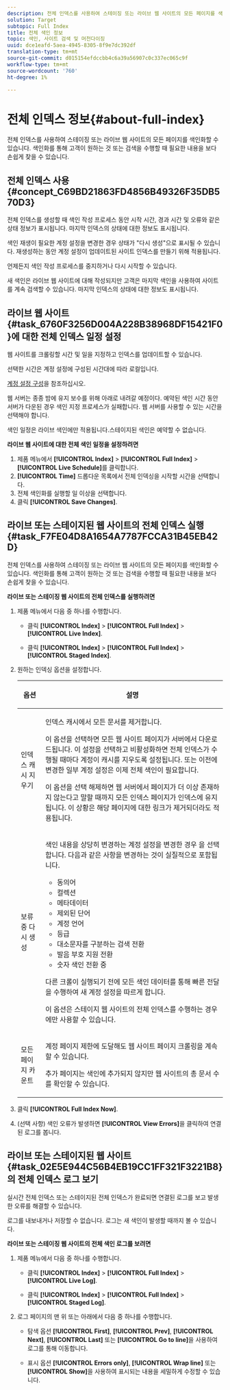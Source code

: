 ```yaml
---
description: 전체 인덱스를 사용하여 스테이징 또는 라이브 웹 사이트의 모든 페이지를 색인화할 수 있습니다. 색인화를 통해 고객이 원하는 것 또는 검색을 수행할 때 필요한 내용을 보다 손쉽게 찾을 수 있습니다.
solution: Target
subtopic: Full Index
title: 전체 색인 정보
topic: 색인, 사이트 검색 및 머천다이징
uuid: dce1eafd-5aea-4945-8305-8f9e7dc392df
translation-type: tm+mt
source-git-commit: d015154efdccbb4c6a39a56907c0c337ec065c9f
workflow-type: tm+mt
source-wordcount: '760'
ht-degree: 1%

---
```



# 전체 인덱스 정보{#about-full-index}

전체 인덱스를 사용하여 스테이징 또는 라이브 웹 사이트의 모든 페이지를 색인화할 수 있습니다. 색인화를 통해 고객이 원하는 것 또는 검색을 수행할 때 필요한 내용을 보다 손쉽게 찾을 수 있습니다.

## 전체 인덱스 사용 {#concept_C69BD21863FD4856B49326F35DB570D3}

전체 인덱스를 생성할 때 색인 작성 프로세스 동안 시작 시간, 경과 시간 및 오류와 같은 상태 정보가 표시됩니다. 마지막 인덱스의 상태에 대한 정보도 표시됩니다.

색인 재생이 필요한 계정 설정을 변경한 경우 상태가 &quot;다시 생성&quot;으로 표시될 수 있습니다. 재생성하는 동안 계정 설정이 업데이트된 사이트 인덱스를 만들기 위해 적용됩니다.

언제든지 색인 작성 프로세스를 중지하거나 다시 시작할 수 있습니다.

새 색인은 라이브 웹 사이트에 대해 작성되지만 고객은 마지막 색인을 사용하여 사이트를 계속 검색할 수 있습니다. 마지막 인덱스의 상태에 대한 정보도 표시됩니다.

## 라이브 웹 사이트 {#task_6760F3256D004A228B38968DF15421F0}에 대한 전체 인덱스 일정 설정

웹 사이트를 크롤링할 시간 및 일을 지정하고 인덱스를 업데이트할 수 있습니다.

선택한 시간은 계정 설정에 구성된 시간대에 따라 로컬입니다.

[계정 설정 구성](../c-about-settings-menu/c-about-account-options-menu.md#task_80A38D0C8E4F453395BD67B81E4B45D9)을 참조하십시오.

웹 서버는 종종 밤에 유지 보수를 위해 아래로 내려갈 예정이다. 예약된 색인 시간 동안 서버가 다운된 경우 색인 지정 프로세스가 실패합니다. 웹 서버를 사용할 수 있는 시간을 선택해야 합니다.

색인 일정은 라이브 색인에만 적용됩니다.스테이지된 색인은 예약할 수 없습니다.

**라이브 웹 사이트에 대한 전체 색인 일정을 설정하려면**

1. 제품 메뉴에서 **[!UICONTROL Index]** > **[!UICONTROL Full Index]** > **[!UICONTROL Live Schedule]**&#x200B;를 클릭합니다.
1. **[!UICONTROL Time]** 드롭다운 목록에서 전체 인덱싱을 시작할 시간을 선택합니다.
1. 전체 색인화를 실행할 일 이상을 선택합니다.
1. 클릭 **[!UICONTROL Save Changes]**.

## 라이브 또는 스테이지된 웹 사이트의 전체 인덱스 실행 {#task_F7FE04D8A1654A7787FCCA31B45EB42D}

전체 인덱스를 사용하여 스테이징 또는 라이브 웹 사이트의 모든 페이지를 색인화할 수 있습니다. 색인화를 통해 고객이 원하는 것 또는 검색을 수행할 때 필요한 내용을 보다 손쉽게 찾을 수 있습니다.

**라이브 또는 스테이징 웹 사이트의 전체 인덱스를 실행하려면**

1. 제품 메뉴에서 다음 중 하나를 수행합니다.

   * 클릭 **[!UICONTROL Index]** > **[!UICONTROL Full Index]** > **[!UICONTROL Live Index]**.

   * 클릭 **[!UICONTROL Index]** > **[!UICONTROL Full Index]** > **[!UICONTROL Staged Index]**.

1. 원하는 인덱싱 옵션을 설정합니다.

   <table> 
    <thead> 
    <tr> 
    <th colname="col1" class="entry"> <p>옵션 </p> </th> 
    <th colname="col2" class="entry"> <p>설명 </p> </th> 
    </tr> 
    </thead>
    <tbody> 
    <tr> 
    <td colname="col1"> <p>인덱스 캐시 지우기 </p> </td> 
    <td colname="col2"> <p>인덱스 캐시에서 모든 문서를 제거합니다. </p> <p>이 옵션을 선택하면 모든 웹 사이트 페이지가 서버에서 다운로드됩니다. 이 설정을 선택하고 비활성화하면 전체 인덱스가 수행될 때마다 계정이 캐시를 지우도록 설정됩니다. 또는 이전에 변경한 일부 계정 설정은 이제 전체 색인이 필요합니다. </p> <p>이 옵션을 선택 해제하면 웹 서버에서 페이지가 더 이상 존재하지 않는다고 말할 때까지 모든 인덱스 페이지가 인덱스에 유지됩니다. 이 상황은 해당 페이지에 대한 링크가 제거되더라도 적용됩니다. </p> </td> 
    </tr> 
    <tr> 
    <td colname="col1"> <p>보류 중 다시 생성 </p> </td> 
    <td colname="col2"> <p>색인 내용을 상당히 변경하는 계정 설정을 변경한 경우 을 선택합니다. 다음과 같은 사항을 변경하는 것이 실질적으로 포함됩니다. 
    <ul id="ul_4EB8FF692FEB47BBB9A64D61299380D1"> 
    <li id="li_7CF8D286512F4210BEA3DB9F0EFA097A">동의어 </li> 
    <li id="li_8178ABC342BB4365B3927E20433756E3">컬렉션 </li> 
    <li id="li_57C8BD06BFA64AFAA2C9EF2CC59520EF">메타데이터 </li> 
    <li id="li_C4B6A7DA023B4A43991D03EC592170C9">제외된 단어 </li> 
    <li id="li_9E0AD4B6DDC24A5A8FB5C2C1CCD5348A">계정 언어 </li> 
    <li id="li_338F107547DF48AAA0EF90F4AD8664A5">등급 </li> 
    <li id="li_7F49B86D94974E79AAD381A64A1400F2">대소문자를 구분하는 검색 전환 </li> 
    <li id="li_E8FE6EE240A840AC826ADF4294AAC6F6">발음 부호 지원 전환 </li> 
    <li id="li_51763D482DCB4ED0972966F492B8C0F2">숫자 색인 전환 중 </li> 
    </ul> </p> <p>다른 크롤이 실행되기 전에 모든 색인 데이터를 통해 빠른 전달을 수행하여 새 계정 설정을 따르게 합니다. </p> <p>이 옵션은 스테이지 웹 사이트의 전체 인덱스를 수행하는 경우에만 사용할 수 있습니다. </p> </td> 
    </tr> 
    <tr> 
    <td colname="col1"> <p>모든 페이지 카운트 </p> </td> 
    <td colname="col2"> <p>계정 페이지 제한에 도달해도 웹 사이트 페이지 크롤링을 계속할 수 있습니다. </p> <p>추가 페이지는 색인에 추가되지 않지만 웹 사이트의 총 문서 수를 확인할 수 있습니다. </p> </td> 
    </tr> 
    </tbody> 
    </table>

1. 클릭 **[!UICONTROL Full Index Now]**.
1. (선택 사항) 색인 오류가 발생하면 **[!UICONTROL View Errors]**&#x200B;을 클릭하여 연결된 로그를 봅니다.

## 라이브 또는 스테이지된 웹 사이트 {#task_02E5E944C56B4EB19CC1FF321F3221B8}의 전체 인덱스 로그 보기

실시간 전체 인덱스 또는 스테이지된 전체 인덱스가 완료되면 연결된 로그를 보고 발생한 오류를 해결할 수 있습니다.

로그를 내보내거나 저장할 수 없습니다. 로그는 새 색인이 발생할 때까지 볼 수 있습니다.

**라이브 또는 스테이징 웹 사이트의 전체 색인 로그를 보려면**

1. 제품 메뉴에서 다음 중 하나를 수행합니다.

   * 클릭 **[!UICONTROL Index]** > **[!UICONTROL Full Index]** > **[!UICONTROL Live Log]**.

   * 클릭 **[!UICONTROL Index]** > **[!UICONTROL Full Index]** > **[!UICONTROL Staged Log]**.

1. 로그 페이지의 맨 위 또는 아래에서 다음 중 하나를 수행합니다.

   * 탐색 옵션 **[!UICONTROL First]**, **[!UICONTROL Prev]**, **[!UICONTROL Next]**, **[!UICONTROL Last]** 또는 **[!UICONTROL Go to line]**&#x200B;을 사용하여 로그를 통해 이동합니다.

   * 표시 옵션 **[!UICONTROL Errors only]**, **[!UICONTROL Wrap line]** 또는 **[!UICONTROL Show]**&#x200B;을 사용하여 표시되는 내용을 세밀하게 수정할 수 있습니다.

